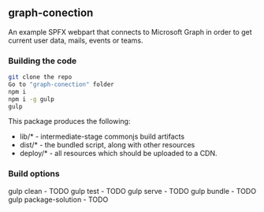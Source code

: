 ## graph-conection

An example SPFX webpart that connects to Microsoft Graph in order to get current user data, mails, events or teams.

### Building the code

```bash
git clone the repo
Go to "graph-conection" folder
npm i
npm i -g gulp
gulp
```

This package produces the following:

* lib/* - intermediate-stage commonjs build artifacts
* dist/* - the bundled script, along with other resources
* deploy/* - all resources which should be uploaded to a CDN.

### Build options

gulp clean - TODO
gulp test - TODO
gulp serve - TODO
gulp bundle - TODO
gulp package-solution - TODO
